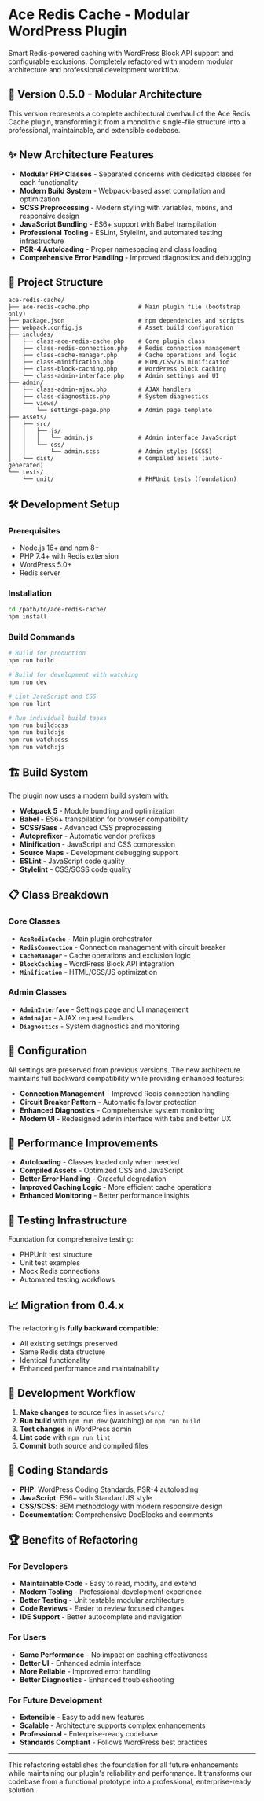 # Ace Redis Cache - Modular WordPress Plugin

Smart Redis-powered caching with WordPress Block API support and configurable exclusions. Completely refactored with modern modular architecture and professional development workflow.

## 🚀 Version 0.5.0 - Modular Architecture

This version represents a complete architectural overhaul of the Ace Redis Cache plugin, transforming it from a monolithic single-file structure into a professional, maintainable, and extensible codebase.

## ✨ New Architecture Features

- **Modular PHP Classes** - Separated concerns with dedicated classes for each functionality
- **Modern Build System** - Webpack-based asset compilation and optimization
- **SCSS Preprocessing** - Modern styling with variables, mixins, and responsive design
- **JavaScript Bundling** - ES6+ support with Babel transpilation
- **Professional Tooling** - ESLint, Stylelint, and automated testing infrastructure
- **PSR-4 Autoloading** - Proper namespacing and class loading
- **Comprehensive Error Handling** - Improved diagnostics and debugging

## 📁 Project Structure

```
ace-redis-cache/
├── ace-redis-cache.php              # Main plugin file (bootstrap only)
├── package.json                     # npm dependencies and scripts
├── webpack.config.js                # Asset build configuration
├── includes/
│   ├── class-ace-redis-cache.php    # Core plugin class
│   ├── class-redis-connection.php   # Redis connection management
│   ├── class-cache-manager.php      # Cache operations and logic
│   ├── class-minification.php       # HTML/CSS/JS minification
│   ├── class-block-caching.php      # WordPress block caching
│   └── class-admin-interface.php    # Admin settings and UI
├── admin/
│   ├── class-admin-ajax.php         # AJAX handlers
│   ├── class-diagnostics.php        # System diagnostics
│   └── views/
│       └── settings-page.php        # Admin page template
├── assets/
│   ├── src/
│   │   ├── js/
│   │   │   └── admin.js             # Admin interface JavaScript
│   │   └── css/
│   │       └── admin.scss           # Admin styles (SCSS)
│   └── dist/                        # Compiled assets (auto-generated)
└── tests/
    └── unit/                        # PHPUnit tests (foundation)
```

## 🛠️ Development Setup

### Prerequisites
- Node.js 16+ and npm 8+
- PHP 7.4+ with Redis extension
- WordPress 5.0+
- Redis server

### Installation
```bash
cd /path/to/ace-redis-cache/
npm install
```

### Build Commands
```bash
# Build for production
npm run build

# Build for development with watching
npm run dev

# Lint JavaScript and CSS
npm run lint

# Run individual build tasks
npm run build:css
npm run build:js
npm run watch:css
npm run watch:js
```

## 🏗️ Build System

The plugin now uses a modern build system with:

- **Webpack 5** - Module bundling and optimization
- **Babel** - ES6+ transpilation for browser compatibility
- **SCSS/Sass** - Advanced CSS preprocessing
- **Autoprefixer** - Automatic vendor prefixes
- **Minification** - JavaScript and CSS compression
- **Source Maps** - Development debugging support
- **ESLint** - JavaScript code quality
- **Stylelint** - CSS/SCSS code quality

## 📋 Class Breakdown

### Core Classes
- **`AceRedisCache`** - Main plugin orchestrator
- **`RedisConnection`** - Connection management with circuit breaker
- **`CacheManager`** - Cache operations and exclusion logic
- **`BlockCaching`** - WordPress Block API integration
- **`Minification`** - HTML/CSS/JS optimization

### Admin Classes
- **`AdminInterface`** - Settings page and UI management
- **`AdminAjax`** - AJAX request handlers
- **`Diagnostics`** - System diagnostics and monitoring

## 🔧 Configuration

All settings are preserved from previous versions. The new architecture maintains full backward compatibility while providing enhanced features:

- **Connection Management** - Improved Redis connection handling
- **Circuit Breaker Pattern** - Automatic failover protection
- **Enhanced Diagnostics** - Comprehensive system monitoring
- **Modern UI** - Redesigned admin interface with tabs and better UX

## 🚀 Performance Improvements

- **Autoloading** - Classes loaded only when needed
- **Compiled Assets** - Optimized CSS and JavaScript
- **Better Error Handling** - Graceful degradation
- **Improved Caching Logic** - More efficient cache operations
- **Enhanced Monitoring** - Better performance insights

## 🧪 Testing Infrastructure

Foundation for comprehensive testing:
- PHPUnit test structure
- Unit test examples
- Mock Redis connections
- Automated testing workflows

## 📈 Migration from 0.4.x

The refactoring is **fully backward compatible**:
- All existing settings preserved
- Same Redis data structure
- Identical functionality
- Enhanced performance and maintainability

## 🔄 Development Workflow

1. **Make changes** to source files in `assets/src/`
2. **Run build** with `npm run dev` (watching) or `npm run build`
3. **Test changes** in WordPress admin
4. **Lint code** with `npm run lint`
5. **Commit** both source and compiled files

## 📝 Coding Standards

- **PHP**: WordPress Coding Standards, PSR-4 autoloading
- **JavaScript**: ES6+ with Standard JS style
- **CSS/SCSS**: BEM methodology with modern responsive design
- **Documentation**: Comprehensive DocBlocks and comments

## 🏆 Benefits of Refactoring

### For Developers
- **Maintainable Code** - Easy to read, modify, and extend
- **Modern Tooling** - Professional development experience
- **Better Testing** - Unit testable modular architecture
- **Code Reviews** - Easier to review focused changes
- **IDE Support** - Better autocomplete and navigation

### For Users
- **Same Performance** - No impact on caching effectiveness
- **Better UI** - Enhanced admin interface
- **More Reliable** - Improved error handling
- **Better Diagnostics** - Enhanced troubleshooting

### For Future Development
- **Extensible** - Easy to add new features
- **Scalable** - Architecture supports complex enhancements
- **Professional** - Enterprise-ready codebase
- **Standards Compliant** - Follows WordPress best practices

---

This refactoring establishes the foundation for all future enhancements while maintaining our plugin's reliability and performance. It transforms our codebase from a functional prototype into a professional, enterprise-ready solution.
